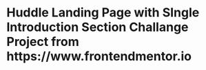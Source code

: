 <h1>Huddle Landing Page with SIngle Introduction Section Challange Project from https://www.frontendmentor.io</h1>
